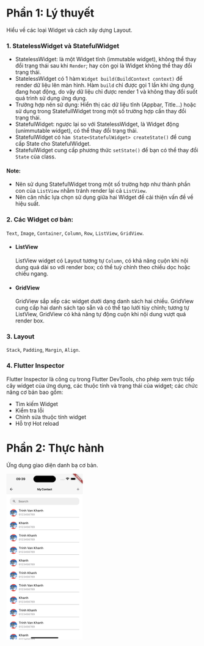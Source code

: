 # Phần 1: Lý thuyết

Hiểu về các loại Widget và cách xây dựng Layout.

### 1. StatelessWidget và StatefulWidget

- StatelessWidget: là một Widget tĩnh (immutable widget), không thể thay đổi trạng thái sau khi `Render`; hay còn gọi là Widget không thể thay đổi trạng thái.
- StatelessWidget có 1 hàm `Widget build(BuildContext context)` để render dữ liệu lên màn hình. Hàm `build` chỉ được gọi 1 lần khi ứng dụng đang hoạt động, do vậy dữ liệu chỉ được render 1 và không thay đổi suốt quá trình sử dụng ứng dụng.
- Trường hợp nên sử dụng: Hiển thị các dữ liệu tĩnh (Appbar, Title...) hoặc sử dụng trong StatefullWidget trong một số trường hợp cần thay đổi trạng thái.
- StatefulWidget: ngược lại so với StatelessWidget, là Widget động (unimmutable widget), có thể thay đổi trạng thái.
- StatefulWidget có `hàm State<StatefulWidget> createState()` để cung cấp State cho StatefulWidget.
- StatefulWidget cung cấp phương thức `setState()` để bạn có thể thay đổi `State` của class.

#### Note:

- Nên sử dụng StatefulWidget trong một số trường hợp như thành phần con của `ListView` nhằm tránh render lại cả `ListView`.
- Nên cân nhắc lựa chọn sử dụng giữa hai Widget để cải thiện vấn đề về hiệu suất.

### 2. Các Widget cơ bản:

`Text`, `Image`, `Container`, `Column`, `Row`, `ListView`, `GridView`.

- #### ListView
  ListView widget có Layout tương tự `Column`, có khả năng cuộn khi nội dung quá dài so với render box; có thể tuỳ chỉnh theo chiều dọc hoặc chiều ngang.
- #### GridView
  GridView sắp xếp các widget dưới dạng danh sách hai chiều. GridView cung cấp hai danh sách tạo sẵn và có thể tạo lưới tùy chỉnh; tương tự ListView, GridView có khả năng tự động cuộn khi nội dung vượt quá render box.

### 3. Layout

`Stack`, `Padding`, `Margin`, `Align`.

### 4. Flutter Inspector

Flutter Inspector là công cụ trong Flutter DevTools, cho phép xem trực tiếp cây widget của ứng dụng, các thuộc tính và trạng thái của widget; các chức năng cơ bản bao gồm:

- Tìm kiếm Widget
- Kiểm tra lỗi
- Chỉnh sửa thuộc tính widget
- Hỗ trợ Hot reload

# Phần 2: Thực hành

Ứng dụng giao diện danh bạ cơ bản.

<img src="preview.png" width="200" />
